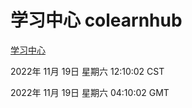 # 学习中心 colearnhub
[学习中心](http://59.174.11.49:56308/colearnhub/)

2022年 11月 19日 星期六 12:10:02 CST

2022年 11月 19日 星期六 04:10:02 GMT
